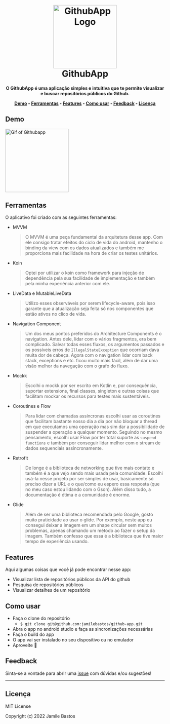 <h1 align="center">
  <br>
  <img src="https://github.githubassets.com/images/modules/logos_page/Octocat.png" alt="GithubApp Logo" width="200">
  <br>
GithubApp
  <br>
</h1>

<h4 align="center">O GithubApp é uma aplicação simples e intuitiva que te permite visualizar e buscar repositórios públicos do Github. 


<p align="center">
  <a href="#demo">Demo</a> -
  <a href="#ferramentas">Ferramentas</a> -
  <a href="#features">Features</a> -
  <a href="#como-usar">Como usar</a> -
  <a href="#feedback">Feedback</a> -
  <a href="#licença">Licença</a>
</p>

## Demo

<div>
<img src="https://github.com/jamilebastos/github-app/blob/main/assets/githubapp.gif?raw=true" alt="Gif of Githubapp" width="200"/>
</div>

## Ferramentas

O aplicativo foi criado com as seguintes ferramentas:

* MVVM
    > O MVVM é uma peça fundamental da arquitetura desse app. Com ele consigo tratar efeitos do ciclo de vida do android, mantenho o binding da view com os dados atualizados e também me proporciona mais facilidade na hora de criar os testes unitários. 

* Koin
    > Optei por utilizar o koin como framework para injeção de dependência pela sua facilidade de implementação e também pela minha experiência anterior com ele.

* LiveData e MutableLiveData
    > Utilizo esses observáveis por serem lifecycle-aware, pois isso garante que a atualização seja feita só nos componentes que estão ativos no clico de vida.


* Navigation Component
    > Um dos meus pontos preferidos do Architecture Components é o navigation. Antes dele, lidar com o vários fragmentos, era bem complicado. Salvar todas esses fluxos, os argumentos passados e os possíveis erros de `IllegalStateException` que ocorriam dava muita dor de cabeça. Agora com o navigation lidar com back stack, exceptions e etc. ficou muito mais fácil, além de dar uma visão melhor da navegação com o grafo do fluxo. 

* Mockk
  >  Escolhi o mockk por ser escrito em Kotlin e, por consequência, suportar extensions, final classes, singleton e outras coisas que facilitam mockar os recursos para testes mais sustentáveis.


* Coroutines e Flow
  > Para lidar com chamadas assíncronas escolhi usar as coroutines que facilitam bastante nosso dia a dia por não bloquar a thread em que executamos uma operação mas sim dar a possibilidade de suspender a operação a qualquer momento.
  Seguindo no mesmo pensamento, escolhi usar Flow por ter total suporte as `suspend functions` e também por conseguir lidar melhor com o stream de dados sequenciais assíncronamente.

* Retrofit
  > De longe é a biblioteca de networking que tive mais contato e também é a que vejo sendo mais usada pela comunidade. Escolhi usá-la nesse projeto por ser simples de usar, basicamente só preciso dizer a URL e o que/como eu espero essa resposta (que no meu caso estou lidando com o Gson). Além disso tudo, a documentação é ótima e a comunidade é enorme. 

* Glide
  > Além de ser uma biblioteca recomendada pelo Google, gosto muito praticidade ao usar o glide. Por exemplo, neste app eu consegui deixar a imagem em um shape circular sem muitos problemas, apenas chamando um método ao fazer o setup da imagem. Também confesso que essa é a biblioteca que tive maior tempo de experiência usando.

## Features

Aqui algumas coisas que você já pode encontrar nesse app:

* Visualizar lista de repositórios públicos da API do github
* Pesquisa de repositórios públicos
* Visualizar detalhes de um repositório


## Como usar

* Faça o clone do repositório
  * `$ git clone git@github.com:jamilebastos/github-app.git`
* Abra o app no android studio e faça as sincronizações necessárias
* Faça o build do app
* O app vai ser instalado no seu dispositivo ou no emulador
* Aproveite :tada:


## Feedback

Sinta-se a vontade para abrir uma [issue](https://github.com/jamilebastos/github-app/issues/new) com dúvidas e/ou sugestões!


---

## Licença

MIT License

Copyright (c) 2022 Jamile Bastos
